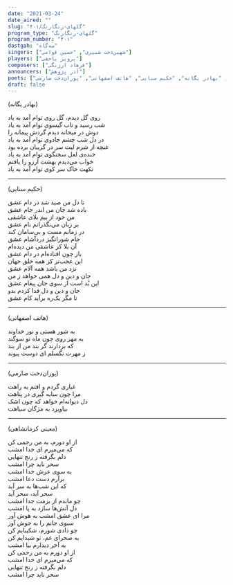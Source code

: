 ```yaml
---
date: "2021-03-24"
date_aired: ""
slug: "گلهای-رنگارنگ/۴۰۱"
program_type: "گلهای-رنگارنگ"
program_number: "۴۰۱"
dastgah: "سه‌گاه"
singers: ["شهین‌دخت شبیری", "حسین قوامی"]
players: ["پرویز یاحقی"]
composers: ["فرهاد ارژنگی"]
announcers: ["آذر پژوهش"]
poets: ["معینی کرمانشاهی", "بهادر یگانه", "حکیم سنایی", "هاتف اصفهانی", "پوران‌دخت صارمی"]
draft: false
---
```


(بهادر یگانه)  

روی گل دیدم، گل روی توام آمد به یاد  
شب رسید و تاب گیسوی توام آمد به یاد  
دوش در میخانه دیدم گردش پیمانه را  
در دل شب چشم جادوی توام آمد به یاد  
غنچه از شرم لبت سر در گریبان برده بود  
خنده‌ی لعل سخنگوی توام آمد به یاد  
خواب می‌دیدم بهشت آرزو را یافتم  
نکهت خاک سر کوی توام آمد به یاد  

---  

(حکیم سنایی)  

تا دل من صید شد در دام عشق  
باده شد جان من اندر جام عشق  
من خود از بیم بلای عاشقی  
بر زبان می‌نگذرانم نام عشق  
در زمانم مست و بی‌سامان کند  
جام شورانگیز دردآشام عشق  
آن بلا کز عاشقی من دیده‌ام  
باز چون افتاده‌ام در دام عشق  
این عجب‌تر کز همه خلق جهان  
نزد من باشد همه آلام عشق  
جان و دین و دل همی خواهد ز من  
این بُد است از سوی جان پیغام عشق  
جان و دین و دل فدا کردم بدو  
تا مگر یک‌ره برآید کام عشق  

---  

(هاتف اصفهانی)  

به شور هستی و نور خداوند  
به مهر روی چون ماه تو سوگند  
که بردارند گر بند من از بند  
ز مهرت نگسلم ای دوست پیوند  

---  

(پوران‌دخت صارمی)  

غباری گردم و افتم به راهت  
مرا چون سایه گیری در پناهت  
دل دیوانه‌ام خواهد که چون اشک  
بیاویزد به مژگان سیاهت  

---  

(معینی کرمانشاهی)  

از او دورم، به من رحمی کن  
که می‌میرم ای خدا امشب  
دلم بگرفته ز رنج تنهایی  
سحر ناید چرا امشب  
به سوی عرش خدا امشب  
برآرم دست دعا امشب  
که این شب‌ها به سر آید  
سحر آید، سحر آید  
چو ماندم از بزمت جدا امشب  
دل آتش‌ها سازد به پا امشب  
مرا ای عشق امشب به هوش آور  
سبوی جانم را به جوش آور  
چو دادی شورم، شکیبایم کن  
به صحرای غم، تو شیدایم کن  
به آخر دیدارم بیا امشب  
از او دورم به من رحمی کن  
که می‌میرم ای خدا امشب  
دلم بگرفته ز رنج تنهایی  
سحر ناید چرا امشب  
